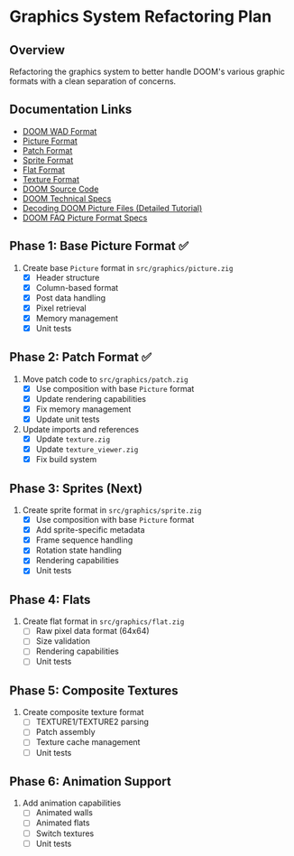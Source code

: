 # Graphics System Refactoring Plan

## Overview
Refactoring the graphics system to better handle DOOM's various graphic formats with a clean separation of concerns.

## Documentation Links
- [DOOM WAD Format](https://doomwiki.org/wiki/WAD)
- [Picture Format](https://doomwiki.org/wiki/Picture_format)
- [Patch Format](https://doomwiki.org/wiki/Patch)
- [Sprite Format](https://doomwiki.org/wiki/Sprite)
- [Flat Format](https://doomwiki.org/wiki/Flat)
- [Texture Format](https://doomwiki.org/wiki/Texture)
- [DOOM Source Code](https://github.com/id-Software/DOOM)
- [DOOM Technical Specs](https://www.gamers.org/dhs/helpdocs/dmsp1666.html)
- [Decoding DOOM Picture Files (Detailed Tutorial)](https://www.cyotek.com/blog/decoding-doom-picture-files)
- [DOOM FAQ Picture Format Specs](https://www.gamers.org/docs/FAQ/DOOM.FAQ.Specs.Chapters.5.html)

## Phase 1: Base Picture Format ✅
1. Create base `Picture` format in `src/graphics/picture.zig`
   - [x] Header structure
   - [x] Column-based format
   - [x] Post data handling
   - [x] Pixel retrieval
   - [x] Memory management
   - [x] Unit tests

## Phase 2: Patch Format ✅
1. Move patch code to `src/graphics/patch.zig`
   - [x] Use composition with base `Picture` format
   - [x] Update rendering capabilities
   - [x] Fix memory management
   - [x] Update unit tests
2. Update imports and references
   - [x] Update `texture.zig`
   - [x] Update `texture_viewer.zig`
   - [x] Fix build system

## Phase 3: Sprites (Next)
1. Create sprite format in `src/graphics/sprite.zig`
   - [x] Use composition with base `Picture` format
   - [x] Add sprite-specific metadata
   - [x] Frame sequence handling
   - [x] Rotation state handling
   - [x] Rendering capabilities
   - [x] Unit tests

## Phase 4: Flats
1. Create flat format in `src/graphics/flat.zig`
   - [ ] Raw pixel data format (64x64)
   - [ ] Size validation
   - [ ] Rendering capabilities
   - [ ] Unit tests

## Phase 5: Composite Textures
1. Create composite texture format
   - [ ] TEXTURE1/TEXTURE2 parsing
   - [ ] Patch assembly
   - [ ] Texture cache management
   - [ ] Unit tests

## Phase 6: Animation Support
1. Add animation capabilities
   - [ ] Animated walls
   - [ ] Animated flats
   - [ ] Switch textures
   - [ ] Unit tests 